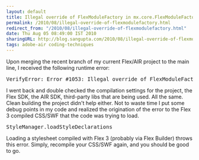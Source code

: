 ```yaml
---
layout: default
title: Illegal override of FlexModuleFactory in mx.core.FlexModuleFactory.
permalink: /2010/08/illegal-override-of-flexmodulefactory.html
redirect_from: "/2010/08/illegal-override-of-flexmodulefactory.html"
date: Thu Aug 05 08:49:00 IST 2010
sharingURL: http://blog.sangupta.com/2010/08/illegal-override-of-flexmodulefactory.html
tags: adobe-air coding-techniques
---
```

Upon merging the recent branch of my current Flex/AIR project to the main line, I received the following runtime error:
<br>
<pre>VerifyError: Error #1053: Illegal override of FlexModuleFactory in mx.core.FlexModuleFactory.<br></pre>I went back and double checked the compilation settings for the project, the Flex SDK, the AIR SDK, third-party libs that are being used. All the same. Clean building the project didn't help either. Not to waste time I put some debug points in my code and realized the origination of the error to the Flex 3 compiled CSS/SWF that the code was trying to load.
<br>
<pre>StyleManager.loadStyleDeclarations</pre>Loading a stylesheet compiled with Flex 3 (probably via Flex Builder) throws this error. Simply, recompile your CSS/SWF again, and you should be good to go.
